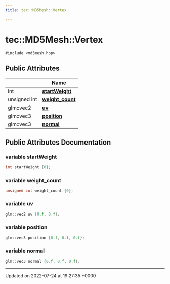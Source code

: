 ```yaml
---
title: tec::MD5Mesh::Vertex

---
```


# tec::MD5Mesh::Vertex






`#include <md5mesh.hpp>`

## Public Attributes

|                | Name           |
| -------------- | -------------- |
| int | **[startWeight](/engine/Classes/structtec_1_1_m_d5_mesh_1_1_vertex/#variable-startweight)**  |
| unsigned int | **[weight_count](/engine/Classes/structtec_1_1_m_d5_mesh_1_1_vertex/#variable-weight-count)**  |
| glm::vec2 | **[uv](/engine/Classes/structtec_1_1_m_d5_mesh_1_1_vertex/#variable-uv)**  |
| glm::vec3 | **[position](/engine/Classes/structtec_1_1_m_d5_mesh_1_1_vertex/#variable-position)**  |
| glm::vec3 | **[normal](/engine/Classes/structtec_1_1_m_d5_mesh_1_1_vertex/#variable-normal)**  |

## Public Attributes Documentation

### variable startWeight

```cpp
int startWeight {0};
```


### variable weight_count

```cpp
unsigned int weight_count {0};
```


### variable uv

```cpp
glm::vec2 uv {0.f, 0.f};
```


### variable position

```cpp
glm::vec3 position {0.f, 0.f, 0.f};
```


### variable normal

```cpp
glm::vec3 normal {0.f, 0.f, 0.f};
```


-------------------------------

Updated on 2022-07-24 at 19:27:35 +0000